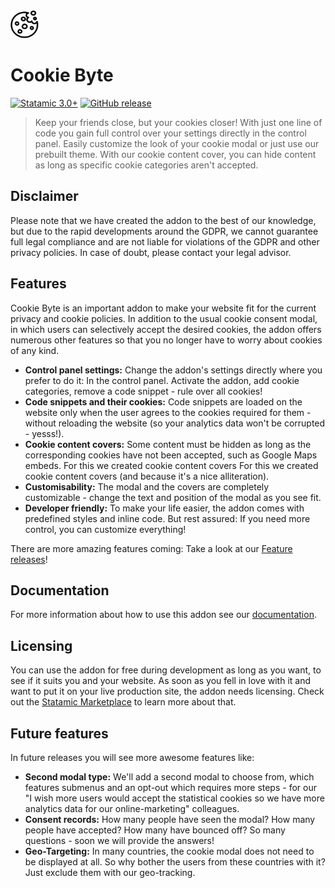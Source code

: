 <img src="https://raw.githubusercontent.com/ddm-studio/cookie-byte/main/resources/svg/cookie-byte.svg" alt="Cookie Byte logo" width="45px" height="45px">

# Cookie Byte

[![Statamic 3.0+](https://img.shields.io/badge/Statamic-3.0%2B-FF269E)](https://statamic.com/)
[![GitHub release](https://img.shields.io/github/release/ddm-studio/cookie-byte.svg)](https://github.com/ddm-studio/cookie-byte/releases/)

> Keep your friends close, but your cookies closer! With just one line of code you gain full control over your settings
> directly in the control panel. Easily customize the look of your cookie modal or just use our prebuilt theme. With our
> cookie content cover, you can hide content as long as specific cookie categories aren't accepted.

## Disclaimer

Please note that we have created the addon to the best of our knowledge, but due to the rapid developments around the
GDPR, we cannot guarantee full legal compliance and are not liable for violations of the GDPR and other privacy
policies. In case of doubt, please contact your legal advisor.

## Features

Cookie Byte is an important addon to make your website fit for the current privacy and cookie policies. In addition to
the usual cookie consent modal, in which users can selectively accept the desired cookies, the addon offers numerous
other features so that you no longer have to worry about cookies of any kind.

* **Control panel settings:** Change the addon's settings directly where you prefer to do it: In the control panel.
  Activate the addon, add cookie categories, remove a code snippet - rule over all cookies!
* **Code snippets and their cookies:** Code snippets are loaded on the website only when the user agrees to the cookies
  required for them - without reloading the website (so your analytics data won't be corrupted - yesss!).
* **Cookie content covers:** Some content must be hidden as long as the corresponding cookies have not been accepted,
  such as Google Maps embeds. For this we created cookie content covers For this we created cookie content covers (and
  because it's a nice alliteration).
* **Customisability:** The modal and the covers are completely customizable - change the text and position of the modal
  as you see fit.
* **Developer friendly:** To make your life easier, the addon comes with predefined styles and inline code. But rest
  assured: If you need more control, you can customize everything!

There are more amazing features coming: Take a look at our [Feature releases](#future-features)!

## Documentation

For more information about how to use this addon see our [documentation](DOCUMENTATION.md).

## Licensing

You can use the addon for free during development as long as you want, to see if it suits you and your website. As soon
as you fell in love with it and want to put it on your live production site, the addon needs licensing. Check out the
[Statamic Marketplace](https://statamic.com/addons/ddm-studio/cookie-byte) to learn more about that.

## Future features

In future releases you will see more awesome features like:

* **Second modal type:** We'll add a second modal to choose from, which features submenus and an opt-out which requires
  more steps - for our "I wish more users would accept the statistical cookies so we have more analytics data for our
  online-marketing" colleagues.
* **Consent records:** How many people have seen the modal? How many people have accepted? How many have bounced off? So
  many questions - soon we will provide the answers!
* **Geo-Targeting:** In many countries, the cookie modal does not need to be displayed at all. So why bother the users
  from these countries with it? Just exclude them with our geo-tracking.
